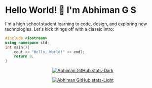 # Hello World! 🚀 I'm Abhiman G S

I'm a high school student learning to code, design, and exploring new technologies. Let's kick things off with a classic intro:

```cpp
#include <iostream>
using namespace std;
int main(){
    cout << "Hello, World!" << endl;
    return 0;
} 
```

<div align="center">
    
[![Abhiman GitHub stats-Dark](https://github-readme-stats.vercel.app/api?username=abhimangs&show_icons=true&theme=transparent&title_color=ffffff&hide_border=true&text_color=ffffff&icon_color=ffffff&include_all_commits=false&ring_color=ffffff&hide_title=true#gh-dark-mode-only)](https://github.com/anuraghazra/github-readme-stats#gh-dark-mode-only)

[![Abhiman GitHub stats-Light](https://github-readme-stats.vercel.app/api?username=abhimangs&show_icons=true&theme=default&title_color=111111&hide_border=true&text_color=111111&icon_color=111111&include_all_commits=false&ring_color=111111&hide_title=true#gh-light-mode-only)](https://github.com/anuraghazra/github-readme-stats#gh-light-mode-only)

</div>
